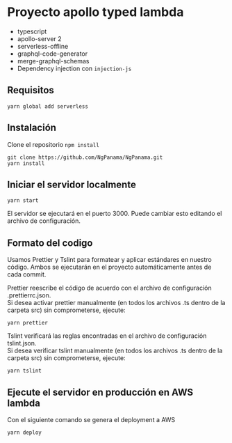 # Proyecto apollo typed lambda

+ typescript
+ apollo-server 2
+ serverless-offline
+ graphql-code-generator
+ merge-graphql-schemas
+ Dependency injection con `injection-js`

## Requisitos

```
yarn global add serverless
```

## Instalación

Clone el repositorio  `npm install`

```
git clone https://github.com/NgPanama/NgPanama.git
yarn install
```

## Iniciar el servidor localmente

```
yarn start
```

El servidor se ejecutará en el puerto 3000. Puede cambiar esto editando el archivo de configuración.

## Formato del codigo


Usamos Prettier y Tslint para formatear y aplicar estándares en nuestro código.
Ambos se ejecutarán en el proyecto automáticamente antes de cada commit. </br>

Prettier reescribe el código de acuerdo con el archivo de configuración .prettierrc.json. </br>
Si desea activar prettier manualmente (en todos los archivos .ts dentro de la carpeta src) sin comprometerse, ejecute: </br>

```
yarn prettier
```

Tslint verificará las reglas encontradas en el archivo de configuración tslint.json. <br/>
Si desea verificar tslint manualmente (en todos los archivos .ts dentro de la carpeta src) sin comprometerse, ejecute: </br>

```
yarn tslint
```

## Ejecute el servidor en producción en AWS lambda

Con el siguiente comando se genera el deployment a AWS
```
yarn deploy
```
